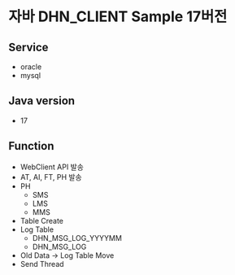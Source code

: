 # 자바 DHN_CLIENT Sample 17버전
## Service
- oracle
- mysql

## Java version
- 17

## Function
- WebClient API 발송
- AT, AI, FT, PH 발송
- PH
    * SMS
    * LMS
    * MMS
- Table Create
- Log Table
    * DHN_MSG_LOG_YYYYMM
    * DHN_MSG_LOG
- Old Data -> Log Table Move
- Send Thread